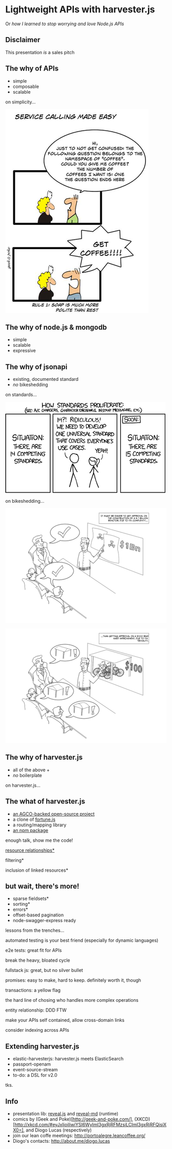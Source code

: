 Lightweight APIs with harvester.js
==========
Or *how I learned to stop worrying and love Node.js APIs*


Disclaimer
----------
This presentation *is* a sales pitch


The why of APIs
---------------
* simple
* composable
* scalable


on simplicity...


![Soap is much more polite than rest](/images/rest-vs-soap.png "Soap is much more polite than rest")


The why of node.js & mongodb
----------------------------
* simple
* scalable
* expressive


The why of jsonapi
------------------
* existing, documented standard
* *no* bikeshedding


on standards...


![XKCD: competing standards](/images/xkcd-standards.png "XKCD: competing standards")


on bikeshedding...


![Alt text](/images/bikeshedding00.png "Reactors are easy to discuss")

 
![Alt text](/images/bikeshedding01.png "Bikesheds, on the other hand, are really hard")


The why of harvester.js
-----------------------
* all of the above +
* *no* boilerplate


on harvester.js...


The what of harvester.js
------------------------
* [an AGCO-backed open-source project](http://developer.agcocorp.com)
* a clone of [fortune.js](http://fortunejs.com/)
* a routing/mapping library
* [an npm package](https://www.npmjs.com/package/harvesterjs)


enough talk, show me the code!


[resource relationships*](http://jsonapi.org/format/#document-structure-resource-relationships)


filtering*


inclusion of linked resources*


but wait, there's more!
-----------------------
* sparse fieldsets*
* sorting*
* errors*
* offset-based pagination
* node-swagger-express ready


lessons from the trenches...



automated testing is your best friend
(especially for dynamic languages)



e2e tests: great fit for APIs 


break the heavy, bloated cycle


fullstack js: great, but no silver bullet


promises: easy to make, hard to keep.
definitely worth it, though


transactions: a yellow flag


the hard line of chosing who handles more complex operations


entity relationship: DDD FTW


make your APIs self contained, allow cross-domain links


consider indexing across APIs


Extending harvester.js
-----------------------
* elastic-harvesterjs: harvester.js meets ElasticSearch
* passport-openam
* event-source-stream
* to-do: a DSL for v2.0


tks.


Info
----
* presentation lib: [reveal.js](http://lab.hakim.se/reveal-js/#/) and [reveal-md](https://github.com/webpro/reveal-md) (runtime)
* comics by (Geek and Poke)[http://geek-and-poke.com/], (XKCD)[http://xkcd.com/#eyJxIjoiIiwiYSI6WyImI3gxRjRFMzsiLCImI3gxRjRFQjsiXX0=], and Diogo Lucas (respectively)
* join our lean coffe meetings: http://portoalegre.leancoffee.org/
* Diogo's contacts: http://about.me/diogo.lucas